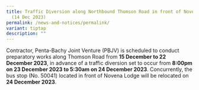 ```yaml
---
title: Traffic Diversion along Northbound Thomson Road in front of Novena Lodge
  (14 Dec 2023)
permalink: /news-and-notices/permalink/
variant: tiptap
description: ""
---
```

<p>Contractor, Penta-Bachy Joint Venture (PBJV) is scheduled to conduct preparatory
works along Thomson Road from <strong>15 December to 22 December 2023</strong>,
in advance of a traffic diversion set to occur from <strong>8:00pm on 23 December 2023 to 5:30am on 24 December 2023</strong>.
Concurrently, the bus stop (No. 50041) located in front of Novena Lodge
will be relocated on <strong>24 December 2023</strong>.</p>